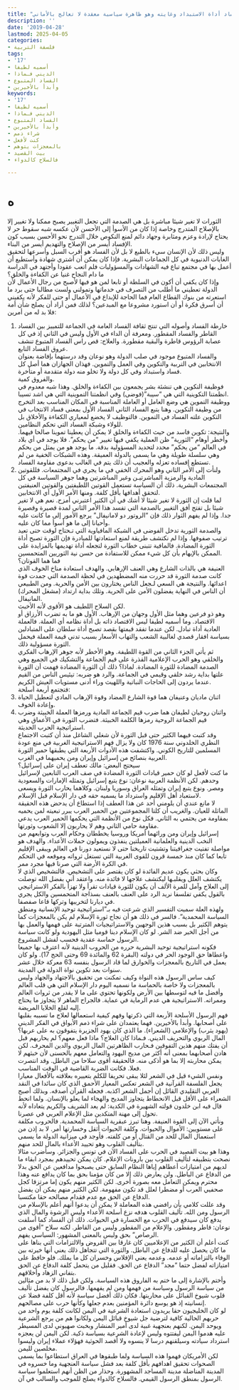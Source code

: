 ```yaml
---
title: "الفساد أداة الاستبداد وغايته وهو ظاهرة سياسية معقدة لا تعالج بالأماني"
description: ''
date: '2019-04-28'
lastmod: 2025-04-05
categories:
- فلسفة التربية
tags:
- '17'
- أسميه لطيفا
- الديني فـماذا
- الفساد المتبوع
- وأبدأ بالأخيرين
keywords:
- '17'
- أسميه لطيفا
- الديني فـماذا
- الفساد المتبوع
- وأبدأ بالأخيرين
- شراء ذمم
- كنت لأفعل
- بالمعجزات يتوهم
- بيت القصيد
- فالسلاح كالدواء

---
```

# **ه**

الثورات لا تغير شيئا مباشرة بل هي الصدمة التي تجعل التغيير يصبح ممكنا ولا تغيير إلا بالإصلاح المتدرج وخاصة إذا كان من الأسوأ إلى الأحسن لأن عكسه شبه سقوط حر لا يحتاج لإرادة وعزم ومثابرة وجهاد دائم لمنع النكوص خلال التدرج نحو الأحسن بسبب كون الإفساد أيسر من الإصلاح والتهديم أيسر من البناء.  
وليس ذلك لأن الإنسان سيء بالطبع لا بل لأن الفساد هو أقرب السبل وأسرعها لتحقيق الغايات الدنيوية في كل الجماعات البشرية. فإذا كان يمكن أن أشتري شهادة وأستطيع أن أعمل بها في مجتمع تباع فيه الشهادات والمسؤوليات فلم اتعب عقودا وأجتهد في الدراسة ما دام النجاح غنيا عن الكفاءة والخلق؟  
وإذا كان يكفي أن أكون في السلطة أو تابعا لمن هو فيها لأصبح من رجال الأعمال لأن الدولة تعطيني ما أطلب من التصرف في خدماتها وتمولني ولست مطالبا حتى برد ما استعرته من بنوك القطاع العام فما الحاجة للإبداع في الأعمال أو حتى للفكر لأنه يكفيني أن أسرق فكرة أو أن استورد مشروعا مع المبدعين؟ لذلك فمن أراد أن يصلح شأن أمة فلا بد له من أمرين:  
1. خارطة الفساد وأصوله التي تنتج ثقافة الفساد العامة في الجماعة للتمييز بين الفساد القاطر والفساد المقطور. ومعرفة أن الداء في الأول وليس في الثاني إذ في كل عصابة الرؤوس قاطرة والبقية مقطورة. والعلاج: قص راس الفساد المتبوع تنشف عروق الفساد التابع.  
والفساد المتبوع موجود في صلب الدولة وهو نوعان وقد درستهما بإفاضة بعنوان الانتخابين في التربية والتكوين وفي العمل والتموين. فهذان الجهازان هما أصل كل فساد واستبداد وفي كل دولة ولا تخلو منه دولة متقدمة أو متأخرة.  
والفروق كمية.  
فوظيفة التكوين هي تنشئة بشر يجمعون بين الكفاءة والخلق. وهذا شبه معدوم في انظمتنا التكوينية التي هي “سيبة”(فوضى) وفي انظمتنا التموينية التي هي اشد تسيبا.  
ووظيفة التموين هي وضع العامل أو العاملة المناسبة في المكان المناسب بعد التخرج من وظيفة التكوين. وهنا يتبع الفساد الثاني الفساد الأول بمعنى فساد الانتخاب في التكوين علته الفساد في التموين. فالتوظيف لا يخضع لمعياري الكفاءة والأخلاق بل للولاء وشبكة الفساد التي تحكم النظامين.  
والنتيجة: تكوين فاسد من حيث الكفاءة والخلق لا يمكن أن يعطينا تموينا صالحا فيهما. وأخطر أوهام “الثورية” ظن العملية يكفي فيها تغيير “من يحكم”. فلا يوجد في أي بلاد في العالم “من يحكم” محدد لتحديد المسؤولية بدقة. ما يوجد هو من يمثل من يحكم وهي سلسلة طويلة وهي ما يسمى بالدولة العميقة. وهذه الشبكات الخفية من لم تستطع إفساده تعزله والعجيب أن ذلك يتم في الغالب بدعوى مقاومة الفساد.  
2. ولنأت إلى الأمر الثاني وهو المحرك الخفي في ما يجري في المجتمعات. فللقوتين المادية والرمزية المباشرتيـن وغير المباشرتين وهما جوهر السياسة في كل المجتمعات البشرية. ذلك أن السياسة تستعمل القوتين اللطيفتين والقوتين العنيفتين لتحقق أهدافها بأقل كلفة. ومنها الأمر الأول أي الانتخابين.  
لما قلت إن الثورة لا تغير شيئا لا أشك في أن الكثير اعتبرني أمزح. نعم هي لا تغير شيئا بل تفتح أفق التغيير بالصدمة التي تفسد هذا الأمر الثاني لمدة قصيرة وقصيرة جدا. وإذا لم يفهم الثوار ذلك فإن “الروتور دو لامانيفال” يرجع الأمور إلى ما كانت عليه وأحيانا إلى ما هو أسوأ مما كان عليه.  
والصدمة الثورية تدخل الفوضى في الشبكة المافياوية التي تـحتاج لوقت حتى تعيد ترتيب صفوفها. وإذا لم نكتشف طريقة لمنع استعادتها للمبادرة فإن الثورة تصبح أداة الثورة المضادة. فالمافية تتبنى خطاب الثورة لتجعله أداة تهديمها بالمزايدة على الممكن بالإيهام بأن كل شيء ممكن للاستفادة من حسن نية الثوريين المتحمسين.  
فما هما القوتان؟  
العنيفة هي بالذات الشارع وهي العنف الإرهابي. والهدف استعادة مناخ الخوف الذي كانت صدمة الثورة قد حررت منه المضطهدين في لحظة الصدمة التي جمدت قوة اعدائها. والنتيجة هي السعي لـجعل الناس يختارون بين الأمن والحرية. ومن الطبيعي أن الناس في النهاية يفضلون الأمن على الحرية. وتلك بداية ارتداد (مشغل المحرك) المانيفال.  
لكن السلاح اللطيف هو الأقوى لأنه الأخبث.  
وهو ذو فرعين وهما مثل الأول وجهان من الإرهاب. الأول هو ما به تضرب الأرزاق أو الاقتصاد. وما أسميه لطيفا ليس الاقتصاد ذاته بل أداة نظامه أي العملة. فالعملة العادية أداة تبادل. لكن عندما تفقد قيمتها بقصد تصبح أداة سلطان على المتبادلين بسياسة افقار قصدي لغالبية الشعب والتهاب الأسعار بسبب تدني قيمة العملة فيحمل الثورة مسؤولية ذلك.  
ثم يأتي الجزء الثاني من القوة اللطيفة. وهو الأخطر لأنه جوهر الإرهاب الفكري والخلقي وهو الحرب الإعلامية القذرة على قيم الجماعة والتشكيك في الجميع وهي الصدمة المضادة للثورة المضادة. لماذا؟ ذلك أن الثورة المضادة فهمت أن الثورة علتها بداية رشد خلقي وقيمي في الجماعة. والرد هو ضربه: تيئيس الناس من القيم عندما يردون إلى الحاجات النباتية واللهيث وراء أدنى مستويات العيش الكريم.  
فتجتمع أربعة أسلحة:  
1. اثنان ماديان وعنيفان هما قوة الشارع المضاد وقوة الإرهاب المادي لتعطيل الحياة وإعادة الخوف.  
2. واثنان روحيان لطيفان هما ضرب قيم الجماعة المادية ورمزها العملة الخبيثة وضرب قيم الجماعة الروحية رمزها الكلمة الخبيثة. فتضرب الثورة في الأعماق وهي استراتيجية الحرب الحديثة.  
وقد كتبت فيهما الكثير حتى قبل الثورة لأن شغلي الشاغل منذ أن كتبت الاجتماع النظري الخلدوني سنة 1976 كان ولا يزال فهم الاستراتيجية الغربية في منع عودة المسلمين للتاريخ الكوني. واكتشفت هذه الأدوات الأربعة التي يطبقها حمير الثورة العربية بنصائح من إسرائيل وإيران ومن يحميهما في الغرب.  
سيحتج البعض: مالك تعطف إيران على إسرائيل؟  
ما كنت لأفعل لو كان حمير قيادات الثورة المضادة في صف العرب التابعين لإسرائيل وحدهم. لكن الأنظمة العربية نوعان: نوع يتبع إسرائيل وتمثله الإمارات والسعودية ومصر. ونوع يتبع إيران وتمثله العراق وسوريا ولبنان. وكلاهما يحارب الثورة ويسعى لاستعباد أهل الإقليم واسترداد ما يسميه حقه في دار الإسلام قبل الإسلام.  
لا مانع عندي أن يلومني أحد عن هذا العطف إذا استطاع أن يدحض هذه الحقيقة الماثلة للعيان. والغريب أن كلتا المجموعتين من الحمير العرب يبرر تبعيته لمن يحميه بمقاومة من يحتمي به الثاني. فكل نوع من الأنظمة التي يحكمها الحمير العرب يدعي مقاومة حامي الثاني وهم لا يحاربون إلا الشعوب وثورتها.  
إسرائيل وإيران ومن ورائهما أمريكا وروسيا يخططان وحكام العرب وتوابعهم من النخب الدينية والعلمانية العميلتين ينفذون ويمولون حملات الأعداء. والهدف هو مواصلة تفتيت جغرافيتنا وتشتيت تاريخنا حتى لا نستعيد دورنا في العالم ويبقى الإقليم تابعا كما كان منذ خمسة قرون للقوى الغربية التي تستغل ثرواته وموقعه في التحكم في الكرة الأرضة التي صرنا فيها مجرد ممر.  
وكان بحثي يكون عديم الفائدة لو كان يقتصر على التشخيص. فالتشخيص الذي لا يكتشف العلل ويقلبـها ليكتشف علاجها لا فائدة منه. واعتقد أني بفضل الله توصلت إلى العلاج وآمل للمرة الألف أن يكون للثورة قيادات تقرأ ولا تهزأ بالفكر الاستراتيجي بالقول يكفي تفلسفا نريد الرد على العنف بالعنف بسذاجة المتحمسين والكل يجري في ديارنا لتخريبها وتركها قاعا صفصفا.  
ولهذه العلة سميت التفسير الذي شرعت فيه بـ”استراتيجية توحيد الإنسانية ومنطق السياسة المحمدية”. فالسر في ذلك هو أن نجاح ثورة الإسلام لم يكن بالمعجزات كما يتوهم الكثير بل بسبب هذين الوجهين والاستراتيجيات المترتبة على فهمها والعمل بها من أجل الخير ضد الشر. لو كان الإسلام دينا قوميا مثل اليهودية ولو كانت سياسة الرسول حماسة عقدية فحسب لفشل المشروع.  
فكونه استراتيجية توحيد البشرية حرره من الحروب الدينية لأنه اعترف بها جميعا واعطاها حق الوجود الحر في دولته (البقرة 62 والمائدة 69 وحتى الحج 17). ولو كان يعمل في التاريخ بالمعجزات والخوارق لما قاد الرسول بنفسه 63 معركة خلال عشر سنوات بعد تكوين نواة الدولة في المدينة.  
كيف ساس الرسول هذه النواة وكيف تمكنت من تحقيق بالاجتهاد والجهاد وليس بالمعجزات ولا خاصة بالحماسة ما نسميه اليوم دار الإسلام التي هي قلب العالم وأفضل ما فيه لتوسطها بين الأرض ولكونها تحتوي على ما لا يقدر من ثروات العالم وممراته. الاستراتيجية هي عدم الرماية في عماية. فالجراح الماهر لا يتجاوز ما يحتاج إليه لقلع الخلايا المريضة.  
فهم الرسول الأسلحة الأربعة التي ذكرتها وفهم كيفية استعمالها لعلاج ما تسببه بقلبها على أصحابها. وأبدأ بالأخيرين. فهما يعتمدان على شراء ذمم الأبواق في الفكر الديني (يهود يثرب) والإعلامي (الشعراء). ما الذي كان يهود الجزيرة يتفوقون به على عربها؟ المال الربوي والتحريف الديني. فـماذا كان العلاج؟ ماذا فعل معهم؟ لم يحاربهم قبل أن يفتك منهم هذين التفوقين فـحارب الظاهرتين المال الربوي والدين المحرف. لكن هادن أصحابهما بمعنى أنه أكثر من مديح اليهود والتعامل معهم بالحسنى لأن خبثهم لا يمكن محاربته إلا بما هو أذكى منه. فالحقيقة أقوى سلاحا من الباطل. وقد انتصرت فعلا. فكانت الضربة القاضية في الوقت المناسب.  
ونفس الشيء قيل في الشعر لئلا يبقى تحريفا للكلم بتعييره بعلاقته بالأفعال معيارا يجعل الفلسفة القرآنية في الشعر تعكس المعيار الأحمق الذي كان سائدا في النقد العربي التقليدي القائل إن أجمل الشعر اكذبه. فجعله القرآن أصدقه. وبذلك أصبح الشعراء على الأقل قبل الانحطاط يتجاوز المديح والهجاء لما يعلو بالإنسان. ولما انحط قال فيه ابن خلدون قولته الشهيرة في الكدية: لم يعد الشريف والكريم يتعاداه لأنه تحول إلى مهنة المتكدين مثل الإعلام العربي في عصرنا.  
ونأتي الآن إلى القوة العنيفة. وهنا تبرز عبقرية السياسة المحمدية. فالحروب مكلفة على مستويين: الأموال والحيوات. وكلفة الحيوات أثقل وخسارتها أمر. لا بد إذن من استعمال المال للحد من القتال أو من كلفته. فأوجد في ميزانية الدولة ما يسمى بتأليف القلوب وهو تحييد الأعداء بالمال للحد منهم.  
وهذا هو بيت القصيد في الحرب على الفساد الآن في تونس والجزائر. وسأضرب مثالا نصحت بتطبيقه لتأليف القلوب بين بارونات الإعلام. كان يمكن تحييدهم بمجرد ابقاء ما لديهم من امتيازات أعطاهم إياها النظام السابق حتى يصبحوا مدافعين عن الحق بدلا من الدفاع عن الباطل. ولن يعارض ذلك إلا من كان مؤمنا بحق بما كان يدافع عنه وهذا محترم ويمكن التعامل معه بصورة أخرى. لكن الكثير منهم يكون إما مرتزقا كجل صحفيي العرب أو مضطرا لعلل قد تكون مفهومة. لكن الكثير منهم يمكن أن يفضل الدفاع عن الحق مع عدم فقدام مصالحه حقا مكتسبا.  
وقد عللت كلامي بأن رافضي هذه المعاملة لا يمكن أن يدعوا أنهم أعلم بالإسلام من الرسول ومن الله. تأليف القلوب هدفه نزع أسلحة الأعداء وليس الرشوة والمال الذي يدفع كان سيدفع في الحرب مع الخسارة في الحيوات. ذلك أن الفساد كما أسلفت نوعان: قاطر ومقطور. والإعلام من المقطور وليس من القاطر. لكنه سلاح “أقوى من الرصاص” بحق وليس بالمعنى المشهور: السياسي يفهم.  
كنت أعلم أن الكثير من الإعلاميين كان غارقا بين القروض والالتزامات التي بناها على ما كان يحصل عليه للدفاع عن الباطل. والثورة التي تتجاهل ذلك يعني أنها خيرته بين الوفاء بالتزاماته أو عدمه. وعدمه يعني الإفلاس وخسران كل ما يملك. فلو حافظ على امتيازاته لفضل حتما “مجد” الدفاع عن الحق. فقليل من يتحمل كلفة الدفاع عن الحق بتفاني الزهاد وأخلاقهم.  
وأختم بالإشارة إلى ما ختم به الفاروق هذه السياسة. ولكن قبل ذلك لا بد من مثالين من سياسة الرسول وسياسة من فهمها ومن لم يفهمها. فالرسول كان يفضل تأليف قلوب شيوخ القبائل على محاربتها. فكان ذلك أفضل سياسة لأنه أقل كلفة فضلا عن إنسانيته إذ هو يوسع دائرة المؤمنين بعدم جعلها وكأنها حرب على مصالحهم.  
لو كان الخليجيون حقا يريدون استعادة الشرعية في اليمن لكانت كلفة يوم واحد من حربهم الحالية كافية لترضية جل شيوخ قبائل اليمن ولكانوا هم من يرجع الشرعية ويوحد اليمن. لكنهم بعنجهية غبية لدى أمير المنشار وبخبث صهيوني لدى المسيطر عليه هدموا اليمن ليفتتوه وليس لإعادة الشرعية بسياسة ذكية. لكن اليمن لن يعجزه استرداد سيادته وسيلقنهم درسا لا ينسوه ولا أقصد الحوثية فهؤلاء عملاء إيران وليسوا مخلصين لليمن.  
لكن الأمريكان فهموا هذه السياسة ولما طبقوها في العراق استطاعوا بما يسمى الصحوات تحقيق اهدافهم بأقل كلفة بعد فشل سياسة العنجهية وما خسروه في المدينة المناضلة مدينة المساجد المشهورة. وحذار من الظن أنهم استعلموا سياسة الرسول بمنطق الرسول القيمي. فالسلاح كالدواء يصلح للموجب والسالب في آن.

###

